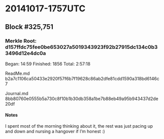 # 20141017-1757UTC
## Block #325,751
### Merkle Root: d157ffdc75fee0be653027a5019343923f92b27915dc134c0b33496d12e4dc0a

Began: 14:59
Finished: 1856
Total: 2:57:18

ReadMe.md
b2a7c1106ca50433e2920f57f6b7f19628c86ab2dfe81cdd1590a318bd6146c7

Journal.md
8bb80760e0555b5a730c8f10b1b30db358a1be7b88eb49a95b943437d2de20df

#### Notes
I spent most of the morning thinking about it, the rest was just pacing up and down and nursing a hangover if I’m honest :)
